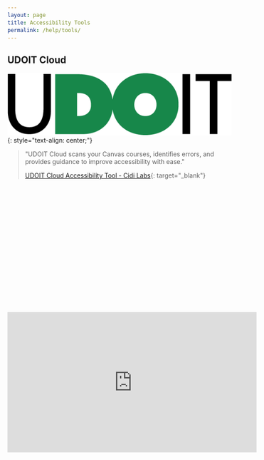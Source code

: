 ```yaml
---
layout: page
title: Accessibility Tools
permalink: /help/tools/
---
```


## UDOIT Cloud

![UDOIT logo](../assets/img/udoit_logo.png){: style="text-align: center;"}

> "UDOIT Cloud scans your Canvas courses, identifies errors, and provides guidance to improve accessibility with ease."
>
> [UDOIT Cloud Accessibility Tool - Cidi Labs](https://cidilabs.com/landing/udoit-accessibility-tool/){: target="_blank"}

<div style="position: relative; width: 100%; height: 0; padding-bottom: 56.25%;">
<iframe style="absolute; top: 0; left: 0; width: 100%; height: 100%;  border: 0; src="https://www.youtube.com/embed/gXA4vD7wuws" allowfullscreen></iframe>
</div>

<iframe style="text-align: center;" width="560" height="315" src="https://www.youtube.com/embed/gXA4vD7wuws" title="YouTube video player" frameborder="0" allow="accelerometer; autoplay; clipboard-write; encrypted-media; gyroscope; picture-in-picture" allowfullscreen></iframe>